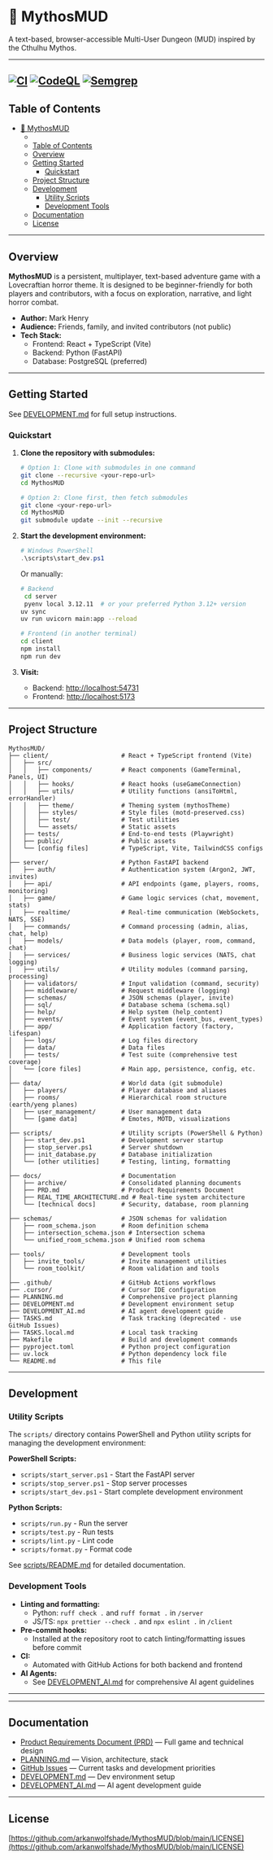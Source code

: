 # 🐙 MythosMUD

A text-based, browser-accessible Multi-User Dungeon (MUD) inspired by the Cthulhu Mythos.

---

[![CI](https://github.com/arkanwolfshade/MythosMUD/actions/workflows/ci.yml/badge.svg)](https://github.com/arkanwolfshade/MythosMUD/actions/workflows/ci.yml) [![CodeQL](https://github.com/arkanwolfshade/MythosMUD/actions/workflows/codeql.yml/badge.svg)](https://github.com/arkanwolfshade/MythosMUD/actions/workflows/codeql.yml) [![Semgrep](https://github.com/arkanwolfshade/MythosMUD/actions/workflows/semgrep.yml/badge.svg)](https://github.com/arkanwolfshade/MythosMUD/actions/workflows/semgrep.yml)
---

## Table of Contents

- [🐙 MythosMUD](#-mythosmud)
  - [  ](#--)
  - [Table of Contents](#table-of-contents)
  - [Overview](#overview)
  - [Getting Started](#getting-started)
    - [Quickstart](#quickstart)
  - [Project Structure](#project-structure)
  - [Development](#development)
    - [Utility Scripts](#utility-scripts)
    - [Development Tools](#development-tools)
  - [Documentation](#documentation)
  - [License](#license)

---

## Overview

**MythosMUD** is a persistent, multiplayer, text-based adventure game with a Lovecraftian horror theme. It is designed to be beginner-friendly for both players and contributors, with a focus on exploration, narrative, and light horror combat.

- **Author:** Mark Henry
- **Audience:** Friends, family, and invited contributors (not public)
- **Tech Stack:**
  - Frontend: React + TypeScript (Vite)
  - Backend: Python (FastAPI)
  - Database: PostgreSQL (preferred)

---

## Getting Started

See [DEVELOPMENT.md](DEVELOPMENT.md) for full setup instructions.

### Quickstart

1. **Clone the repository with submodules:**

   ```sh
   # Option 1: Clone with submodules in one command
   git clone --recursive <your-repo-url>
   cd MythosMUD
   ```

   ```sh
   # Option 2: Clone first, then fetch submodules
   git clone <your-repo-url>
   cd MythosMUD
   git submodule update --init --recursive
   ```

2. **Start the development environment:**

   ```powershell
   # Windows PowerShell
   .\scripts\start_dev.ps1
   ```

   Or manually:

   ```sh
   # Backend
    cd server
    pyenv local 3.12.11  # or your preferred Python 3.12+ version
   uv sync
   uv run uvicorn main:app --reload

   # Frontend (in another terminal)
   cd client
   npm install
   npm run dev
   ```

3. **Visit:**
   - Backend: <http://localhost:54731>
   - Frontend: <http://localhost:5173>

---

## Project Structure

```
MythosMUD/
├── client/                    # React + TypeScript frontend (Vite)
│   ├── src/
│   │   ├── components/        # React components (GameTerminal, Panels, UI)
│   │   ├── hooks/             # React hooks (useGameConnection)
│   │   ├── utils/             # Utility functions (ansiToHtml, errorHandler)
│   │   ├── theme/             # Theming system (mythosTheme)
│   │   ├── styles/            # Style files (motd-preserved.css)
│   │   ├── test/              # Test utilities
│   │   └── assets/            # Static assets
│   ├── tests/                 # End-to-end tests (Playwright)
│   ├── public/                # Public assets
│   └── [config files]         # TypeScript, Vite, TailwindCSS configs
│
├── server/                    # Python FastAPI backend
│   ├── auth/                  # Authentication system (Argon2, JWT, invites)
│   ├── api/                   # API endpoints (game, players, rooms, monitoring)
│   ├── game/                  # Game logic services (chat, movement, stats)
│   ├── realtime/              # Real-time communication (WebSockets, NATS, SSE)
│   ├── commands/              # Command processing (admin, alias, chat, help)
│   ├── models/                # Data models (player, room, command, chat)
│   ├── services/              # Business logic services (NATS, chat logging)
│   ├── utils/                 # Utility modules (command parsing, processing)
│   ├── validators/            # Input validation (command, security)
│   ├── middleware/            # Request middleware (logging)
│   ├── schemas/               # JSON schemas (player, invite)
│   ├── sql/                   # Database schema (schema.sql)
│   ├── help/                  # Help system (help_content)
│   ├── events/                # Event system (event_bus, event_types)
│   ├── app/                   # Application factory (factory, lifespan)
│   ├── logs/                  # Log files directory
│   ├── data/                  # Data files
│   ├── tests/                 # Test suite (comprehensive test coverage)
│   └── [core files]           # Main app, persistence, config, etc.
│
├── data/                      # World data (git submodule)
│   ├── players/               # Player database and aliases
│   ├── rooms/                 # Hierarchical room structure (earth/yeng planes)
│   ├── user_management/       # User management data
│   └── [game data]            # Emotes, MOTD, visualizations
│
├── scripts/                   # Utility scripts (PowerShell & Python)
│   ├── start_dev.ps1          # Development server startup
│   ├── stop_server.ps1        # Server shutdown
│   ├── init_database.py       # Database initialization
│   └── [other utilities]      # Testing, linting, formatting
│
├── docs/                      # Documentation
│   ├── archive/               # Consolidated planning documents
│   ├── PRD.md                 # Product Requirements Document
│   ├── REAL_TIME_ARCHITECTURE.md # Real-time system architecture
│   └── [technical docs]       # Security, database, room planning
│
├── schemas/                   # JSON schemas for validation
│   ├── room_schema.json       # Room definition schema
│   ├── intersection_schema.json # Intersection schema
│   └── unified_room_schema.json # Unified room schema
│
├── tools/                     # Development tools
│   ├── invite_tools/          # Invite management utilities
│   └── room_toolkit/          # Room validation and tools
│
├── .github/                   # GitHub Actions workflows
├── .cursor/                   # Cursor IDE configuration
├── PLANNING.md                # Comprehensive project planning
├── DEVELOPMENT.md             # Development environment setup
├── DEVELOPMENT_AI.md          # AI agent development guide
├── TASKS.md                   # Task tracking (deprecated - use GitHub Issues)
├── TASKS.local.md             # Local task tracking
├── Makefile                   # Build and development commands
├── pyproject.toml             # Python project configuration
├── uv.lock                    # Python dependency lock file
└── README.md                  # This file
```

---

## Development

### Utility Scripts

The `scripts/` directory contains PowerShell and Python utility scripts for managing the development environment:

**PowerShell Scripts:**

- `scripts/start_server.ps1` - Start the FastAPI server
- `scripts/stop_server.ps1` - Stop server processes
- `scripts/start_dev.ps1` - Start complete development environment

**Python Scripts:**

- `scripts/run.py` - Run the server
- `scripts/test.py` - Run tests
- `scripts/lint.py` - Lint code
- `scripts/format.py` - Format code

See [scripts/README.md](scripts/README.md) for detailed documentation.

### Development Tools

- **Linting and formatting:**
  - Python: `ruff check .` and `ruff format .` in `/server`
  - JS/TS: `npx prettier --check .` and `npx eslint .` in `/client`
- **Pre-commit hooks:**
  - Installed at the repository root to catch linting/formatting issues before commit
- **CI:**
  - Automated with GitHub Actions for both backend and frontend
- **AI Agents:**
  - See [DEVELOPMENT_AI.md](DEVELOPMENT_AI.md) for comprehensive AI agent guidelines

---

---

## Documentation

- [Product Requirements Document (PRD)](docs/PRD.md) — Full game and technical design
- [PLANNING.md](PLANNING.md) — Vision, architecture, stack
- [GitHub Issues](https://github.com/arkanwolfshade/MythosMUD/issues) — Current tasks and development priorities
- [DEVELOPMENT.md](DEVELOPMENT.md) — Dev environment setup
- [DEVELOPMENT_AI.md](DEVELOPMENT_AI.md) — AI agent development guide

---

## License

[https://github.com/arkanwolfshade/MythosMUD/blob/main/LICENSE](https://github.com/arkanwolfshade/MythosMUD/blob/main/LICENSE)
